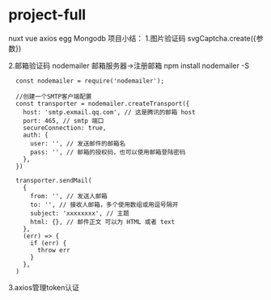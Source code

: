 # project-full
nuxt vue axios egg Mongodb
项目小结：
  1.图片验证码 svgCaptcha.create({参数})

  2.邮箱验证码 nodemailer 邮箱服务器->注册邮箱
    npm install nodemailer -S
    
      
      const nodemailer = require('nodemailer');

      //创建一个SMTP客户端配置
      const transporter = nodemailer.createTransport({
        host: 'smtp.exmail.qq.com', // 这是腾讯的邮箱 host
        port: 465, // smtp 端口
        secureConnection: true,
        auth: {
          user: '', // 发送邮件的邮箱名
          pass: '', // 邮箱的授权码，也可以使用邮箱登陆密码
        },
      })
      
      transporter.sendMail(
        {
          from: '', // 发送人邮箱
          to: '', // 接收人邮箱，多个使用数组或用逗号隔开
          subject: 'xxxxxxxx', // 主题
          html: {}, // 邮件正文 可以为 HTML 或者 text 
        },
        (err) => {
          if (err) {
            throw err
          }
        },
      )
  3.axios管理token认证 
